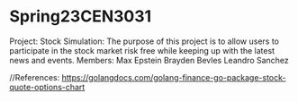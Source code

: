 # Spring23CEN3031
Project: 
  Stock Simulation:
    The purpose of this project is to allow users to participate in the stock market risk free while keeping up with the latest news and events.
Members:
  Max Epstein
  Brayden Bevles
  Leandro Sanchez
  
//References:
  https://golangdocs.com/golang-finance-go-package-stock-quote-options-chart
